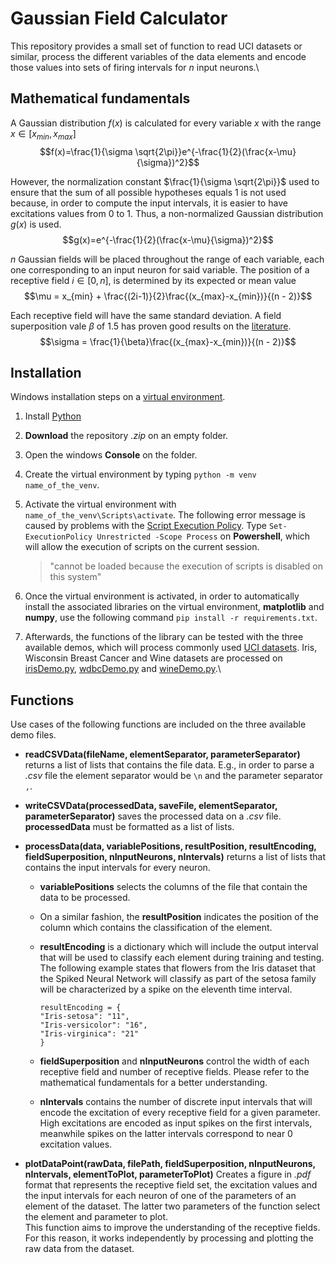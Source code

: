 # Gaussian Field Calculator
This repository provides a small set of function to read UCI datasets or similar, process the different variables of the data elements and encode those values into sets of firing intervals for $n$ input neurons.\
## Mathematical fundamentals
A Gaussian distribution $f(x)$ is calculated for every variable $x$ with the range $x \in [x_{min}, x_{max}]$ $$f(x)=\frac{1}{\sigma \sqrt{2\pi}}e^{-\frac{1}{2}(\frac{x-\mu}{\sigma})^2}$$

However, the normalization constant $\frac{1}{\sigma \sqrt{2\pi}}$ used to ensure that the sum of all possible hypotheses equals 1 is not used because, in order to compute the input intervals, it is easier to have excitations values from 0 to 1. Thus, a non-normalized Gaussian distribution $g(x)$ is used. $$g(x)=e^{-\frac{1}{2}(\frac{x-\mu}{\sigma})^2}$$

$n$ Gaussian fields will be placed throughout the range of each variable, each one corresponding to an input neuron for said variable. The position of a receptive field $i \in [0, n]$, is determined by its expected or mean value $$\mu = x_{min} + \frac{(2i-1)}{2}\frac{(x_{max}-x_{min})}{(n - 2)}$$

Each receptive field will have the same standard deviation. A field superposition vale $\beta$ of 1.5 has proven good results on the [literature](https://homepages.cwi.nl/~sbohte/publication/backprop.pdf). $$\sigma = \frac{1}{\beta}\frac{(x_{max}-x_{min})}{(n - 2)}$$

## Installation
Windows installation steps on a [virtual environment](https://docs.python.org/3/library/venv.html).
1. Install [Python](https://www.python.org/downloads/)
2. **Download** the repository *.zip* on an empty folder.
3. Open the windows **Console** on the folder.
4. Create the virtual environment by typing `python -m venv name_of_the_venv`.
5. Activate the virtual environment with `name_of_the_venv\Scripts\activate`. 
The following error message is caused by problems with the [Script Execution Policy](https://stackoverflow.com/questions/18713086/virtualenv-wont-activate-on-windows). Type `Set-ExecutionPolicy Unrestricted -Scope Process` on **Powershell**, which will allow the execution of scripts on the current session.

    > "cannot be loaded because the execution of scripts is disabled on this system"

6. Once the virtual environment is activated, in order to automatically install the associated libraries on the virtual environment, **matplotlib** and **numpy**, use the following command `pip install -r requirements.txt`.
7. Afterwards, the functions of the library can be tested with the three available demos, which will process commonly used [UCI datasets](https://archive.ics.uci.edu/datasets). Iris, Wisconsin Breast Cancer and Wine datasets are processed on [irisDemo.py](irisDemo.py), [wdbcDemo.py](wdbcDemo.py) and [wineDemo.py](wineDemo.py).\

## Functions
Use cases of the following functions are included on the three available demo files.
* **readCSVData(fileName, elementSeparator, parameterSeparator)** returns a list of lists that contains the file data. E.g., in order to parse a *.csv* file the element separator would be `\n` and the parameter separator `,`.

* **writeCSVData(processedData, saveFile, elementSeparator, parameterSeparator)** saves the processed data on a *.csv* file. **processedData** must be formatted as a list of lists.

* **processData(data, variablePositions, resultPosition, resultEncoding, fieldSuperposition, nInputNeurons, nIntervals)** returns a list of lists that contains the input intervals for every neuron. 
    * **variablePositions** selects the columns of the file that contain the data to be processed. 
    * On a similar fashion, the **resultPosition** indicates the position of the column which contains the classification of the element.
    * **resultEncoding** is a dictionary which will include the output interval that will be used to classify each element during training and testing. The following example states that flowers from the Iris dataset that the Spiked Neural Network will classify as part of the setosa family will be characterized by a spike on the eleventh time interval.
        ```
        resultEncoding = {
        "Iris-setosa": "11",
        "Iris-versicolor": "16",
        "Iris-virginica": "21"
        }
        ```
    * **fieldSuperposition** and **nInputNeurons** control the width of each receptive field and number of receptive fields. Please refer to the mathematical fundamentals for a better understanding.

    * **nIntervals** contains the number of discrete input intervals that will encode the excitation of every receptive field for a given parameter. High excitations are encoded as input spikes on the first intervals, meanwhile spikes on the latter intervals correspond to near 0 excitation values.


* **plotDataPoint(rawData, filePath, fieldSuperposition, nInputNeurons, nIntervals, elementToPlot, parameterToPlot)** Creates a figure in *.pdf* format that represents the  receptive field set, the excitation values and the input intervals for each neuron of one of the parameters of an element of the dataset. The latter two parameters of the function select the element and parameter to plot. \
This function aims to improve the understanding of the receptive fields. For this reason, it works independently by processing and plotting the raw data from the dataset.